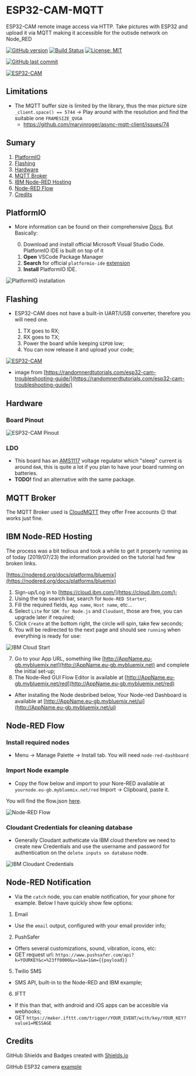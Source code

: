 # ESP32-CAM-MQTT
ESP32-CAM remote image access via HTTP. Take pictures with ESP32 and upload it via MQTT making it accessible for the outisde network on Node_RED

[![GitHub version](https://img.shields.io/github/release/ldab/ESP32-CAM-MQTT.svg)](https://github.com/ldab/ESP32-CAM-MQTT/releases/latest)
[![Build Status](https://travis-ci.org/ldab/ESP32-CAM-MQTT.svg?branch=master)](https://travis-ci.org/ldab/ESP32-CAM-MQTT)
[![License: MIT](https://img.shields.io/badge/License-MIT-green.svg)](https://github.com/ldab/ESP32-CAM-MQTT/blob/master/LICENSE)

[![GitHub last commit](https://img.shields.io/github/last-commit/ldab/ESP32-CAM-MQTT.svg?style=social)](https://github.com/ldab/ESP32-CAM-MQTT)

[![ESP32-CAM](./pics/esp32cam.jpg)](https://www.aliexpress.com/item/32963016501.html?spm=a2g0s.9042311.0.0.4acb4c4dqzOcdx)

## Limitations

* The MQTT buffer size is limited by the library, thus the max picture size `_client.space() == 5744` -> Play around with the resolution and find the suitable one `FRAMESIZE_QVGA`
  * https://github.com/marvinroger/async-mqtt-client/issues/74

## Sumary

1. [PlatformIO](/README.md#PlatformIO)
2. [Flashing](/README.md#Flashing)
3. [Hardware](/README.md#Hardware)
4. [MQTT Broker](/README.md#MQTT-Broker)
5. [IBM Node-RED Hosting](/README.md#IBM-Node-RED-Hosting)
6. [Node-RED Flow](/README.md#Node-RED-Flow)
7. [Credits](/README.md#Credits)

## PlatformIO

* More information can be found on their comprehensive [Docs](https://docs.platformio.org/en/latest/ide/vscode.html). But Basically:

  0. Download and install official Microsoft Visual Studio Code. PlatformIO IDE is built on top of it
  1. **Open** VSCode Package Manager
  2. **Search** for official `platformio-ide` [extension](https://marketplace.visualstudio.com/items?itemName=platformio.platformio-ide)
  3. **Install** PlatformIO IDE.

![PlatformIO installation](https://docs.platformio.org/en/latest/_images/platformio-ide-vscode-pkg-installer.png)

## Flashing

* ESP32-CAM does not have a built-in UART/USB converter, therefore you will need one.

  1. TX goes to RX;
  2. RX goes to TX;
  3. Power the board while keeping `GIPO0` low;
  4. You can now release it and upload your code;

[![ESP32-CAM](https://i2.wp.com/randomnerdtutorials.com/wp-content/uploads/2019/03/ESP32-CAM-wiring-FTDI1.png?w=750&ssl=1)](https://randomnerdtutorials.com/esp32-cam-troubleshooting-guide/)
 * image from [https://randomnerdtutorials.com/esp32-cam-troubleshooting-guide/](https://randomnerdtutorials.com/esp32-cam-troubleshooting-guide/)

## Hardware

### Board Pinout

![ESP32-CAM Pinout](./pics/esp32cam_pinout.png)

### LDO

* This board has an [AMS1117](./extras/ds1117.pdf) voltage regulator which "sleep" current is around `6mA`, this is quite a lot if you plan to have your board running on batteries.
* **TODO!** find an alternative with the same package.

## MQTT Broker

The MQTT Broker used is [CloudMQTT](https://www.cloudmqtt.com/) they offer Free accounts 😉 that works just fine.

## IBM Node-RED Hosting

The process was a bit tedious and took a while to get it properly running as of today (2019/07/23) the information provided on the tutorial had few broken links.

[https://nodered.org/docs/platforms/bluemix](https://nodered.org/docs/platforms/bluemix)

1. Sign-up/Log in to [https://cloud.ibm.com/](https://cloud.ibm.com/);
2. Using the top search bar, search for `Node-RED Starter`;
3. Fill the required fields, `App name`, `Host name`, etc...
4. Select `Lite` for `SDK for Node.js` and `Cloudant`, those are free, you can upgrade later if required;
5. Click `Create` at the bottom right, the circle will spin, take few seconds;
6. You will be redirected to the next page and should see `running` when everything is ready for use:

![IBM Cloud Start](./pics/ibmcloud.png)

7. Go to your App URL, something like [http://AppName.eu-gb.mybluemix.net](http://AppName.eu-gb.mybluemix.net) and complete the initial set-up;
8. The Node-Red GUI Flow Editor is available at [http://AppName.eu-gb.mybluemix.net/red](http://AppName.eu-gb.mybluemix.net/red)

* After installing the Node desbribed below, Your Node-red Dashboard is available at [http://AppName.eu-gb.mybluemix.net/ui](http://AppName.eu-gb.mybluemix.net/ui)

## Node-RED Flow

### Install required nodes

* Menu -> Manage Palette -> Install tab. You will need `node-red-dashboard`

### Import Node example

* Copy the flow below and import to your Nore-RED available at `yournode.eu-gb.mybluemix.net/red` Import -> Clipboard, paste it.

You will find the flow.json [here](./Node-RED%20flow/flows.json).

![Node-RED Flow](./pics/screenshot.png)

### Cloudant Credentials for cleaning database

* Generally Cloudant autheticate via IBM cloud therefore we need to create new Credentials and use the username and password for authentication on the `delete inputs on database` node.

![IBM Cloudant Credentials](./pics/credentials.png)

## Node-RED Notification

* Via the `catch` node, you can enable notification, for your phone for example. Below I have quickly show few options:

1. Email

  * Use the `email` output, configured with your email provider info;

2. PushSafer

  * Offers several customizations, sound, vibration, icons, etc:
  * GET request url: `https://www.pushsafer.com/api?k=YOURKEY&c=%23ff0000&v=1&a=1&m={{payload}}`

5. Twilio SMS

  * SMS API, built-in to the Node-RED and IBM example;

6. IFTT

  * If this than that, with android and iOS apps can be accesible via webhooks;
  * GET `https://maker.ifttt.com/trigger/YOUR_EVENT/with/key/YOUR_KEY?value1=MESSAGE`

## Credits

GitHub Shields and Badges created with [Shields.io](https://github.com/badges/shields/)

GitHub ESP32 camera [example](https://github.com/espressif/arduino-esp32/tree/master/libraries/ESP32/examples/Camera/CameraWebServer)
